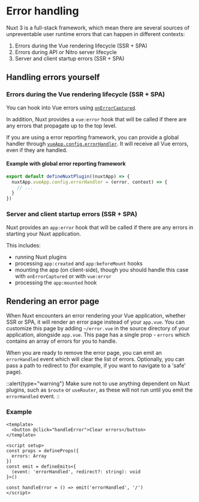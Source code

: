 # Error handling

Nuxt 3 is a full-stack framework, which mean there are several sources of unpreventable user runtime errors that can happen in different contexts:

1. Errors during the Vue rendering lifecycle (SSR + SPA)
1. Errors during API or Nitro server lifecycle
1. Server and client startup errors (SSR + SPA)

## Handling errors yourself

### Errors during the Vue rendering lifecycle (SSR + SPA)

You can hook into Vue errors using [`onErrorCaptured`](https://vuejs.org/api/composition-api-lifecycle.html#onerrorcaptured).

In addition, Nuxt provides a `vue:error` hook that will be called if there are any errors that propagate up to the top level.

If you are using a error reporting framework, you can provide a global handler through [`vueApp.config.errorHandler`](https://vuejs.org/api/application.html#app-config-errorhandler). It will receive all Vue errors, even if they are handled.

#### Example with global error reporting framework

```js
export default defineNuxtPlugin((nuxtApp) => {
  nuxtApp.vueApp.config.errorHandler = (error, context) => {
    // ...
  }
})
```

### Server and client startup errors (SSR + SPA)

Nuxt provides an `app:error` hook that will be called if there are any errors in starting your Nuxt application.

This includes:

* running Nuxt plugins
* processing `app:created` and `app:beforeMount` hooks
* mounting the app (on client-side), though you should handle this case with `onErrorCaptured` or with `vue:error`
* processing the `app:mounted` hook

<!--
### Errors during API or Nitro server lifecycle

TODO:
-->

## Rendering an error page

When Nuxt encounters an error rendering your Vue application, whether SSR or SPA, it will render an error page instead of your `app.vue`. You can customize this page by adding `~/error.vue` in the source directory of your application, alongside `app.vue`. This page has a single prop - `errors` which contains an array of errors for you to handle.

When you are ready to remove the error page, you can emit an `errorHandled` event which will clear the list of errors. Optionally, you can pass a path to redirect to (for example, if you want to navigate to a 'safe' page).

::alert{type="warning"}
Make sure not to use anything dependent on Nuxt plugins, such as `$route` or `useRouter`, as these will not run until you emit the `errorHandled` event.
::

### Example

```vue [error.vue]
<template>
  <button @click="handleError">Clear errors</button>
</template>

<script setup>
const props = defineProps({
  errors: Array
})
const emit = defineEmits<{
  (event: 'errorHandled', redirect?: string): void
}>()

const handleError = () => emit('errorHandled', '/')
</script>
```

